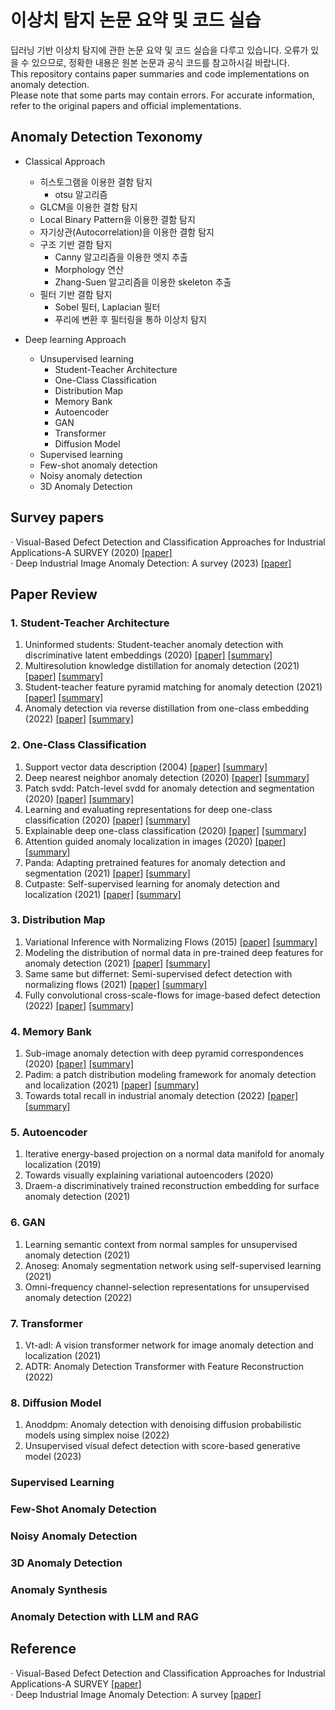 # 이상치 탐지 논문 요약 및 코드 실습 
딥러닝 기반 이상치 탐지에 관한 논문 요약 및 코드 실습을 다루고 있습니다.
오류가 있을 수 있으므로, 정확한 내용은 원본 논문과 공식 코드를 참고하시길 바랍니다.  
This repository contains paper summaries and code implementations on anomaly detection.  
Please note that some parts may contain errors. For accurate information, refer to the original papers and official implementations.  

  
## Anomaly Detection Texonomy    
* Classical Approach
  * 히스토그램을 이용한 결함 탐지
    * otsu 알고리즘
  * GLCM을 이용한 결함 탐지
  * Local Binary Pattern을 이용한 결함 탐지
  * 자기상관(Autocorrelation)을 이용한 결함 탐지
  * 구조 기반 결함 탐지
    * Canny 알고리즘을 이용한 엣지 추출
    * Morphology 연산
    * Zhang-Suen 알고리즘을 이용한 skeleton 추출
  * 필터 기반 결함 탐지
    * Sobel 필터, Laplacian 필터
    * 푸리에 변환 후 필터링을 통하 이상치 탐지
   
* Deep learning Approach
  * Unsupervised learning
    * Student-Teacher Architecture
    * One-Class Classification
    * Distribution Map
    * Memory Bank
    * Autoencoder
    * GAN
    * Transformer
    * Diffusion Model
  * Supervised learning
  * Few-shot anomaly detection
  * Noisy anomaly detection
  * 3D Anomaly Detection


## Survey papers  
$\cdot$ Visual-Based Defect Detection and Classification Approaches for Industrial Applications-A SURVEY (2020) [[paper]](https://www.mdpi.com/1424-8220/20/5/1459)  
$\cdot$ Deep Industrial Image Anomaly Detection: A survey (2023) [[paper]](https://arxiv.org/abs/2301.11514)  


## Paper Review
### 1. Student-Teacher Architecture  

1. Uninformed students: Student-teacher anomaly detection with discriminative latent embeddings (2020)
[[paper]](https://arxiv.org/pdf/2011.11108)
[[summary]](https://sogsog.tistory.com/53)
2. Multiresolution knowledge distillation for anomaly detection (2021)
[[paper]](https://arxiv.org/pdf/2011.11108)
[[summary]](https://sogsog.tistory.com/54)
3. Student-teacher feature pyramid matching for anomaly detection (2021) [[paper]](https://arxiv.org/pdf/2103.04257)
[[summary]](https://sogsog.tistory.com/55)
4. Anomaly detection via reverse distillation from one-class embedding (2022)
[[paper]](https://arxiv.org/pdf/2201.10703)
[[summary]](https://sogsog.tistory.com/56)


### 2. One-Class Classification  
1. Support vector data description (2004)
[[paper]](https://link.springer.com/article/10.1023/B:MACH.0000008084.60811.49)
[[summary]](https://sogsog.tistory.com/57)  
2. Deep nearest neighbor anomaly detection (2020)
[[paper]](https://arxiv.org/pdf/2002.10445)
[[summary]](https://sogsog.tistory.com/58)  
3. Patch svdd: Patch-level svdd for anomaly detection and segmentation (2020)
[[paper]](https://arxiv.org/pdf/2006.16067)
[[summary]](https://sogsog.tistory.com/59)  
4. Learning and evaluating representations for deep one-class classification (2020)
[[paper]](https://arxiv.org/pdf/2011.02578)
[[summary]](https://sogsog.tistory.com/60)  
5. Explainable deep one-class classification (2020)
[[paper]](https://arxiv.org/pdf/2007.01760)
[[summary]](https://sogsog.tistory.com/61)
6. Attention guided anomaly localization in images (2020)
[[paper]](https://arxiv.org/pdf/1911.08616)
[[summary]](https://sogsog.tistory.com/62)
7. Panda: Adapting pretrained features for anomaly detection and segmentation (2021)
[[paper]](https://arxiv.org/pdf/2010.05903)
[[summary]](https://sogsog.tistory.com/63)
8. Cutpaste: Self-supervised learning for anomaly detection and localization (2021)
[[paper]](https://arxiv.org/pdf/2104.04015)
[[summary]](https://sogsog.tistory.com/64)


### 3. Distribution Map  
1. Variational Inference with Normalizing Flows (2015)
[[paper]](https://arxiv.org/pdf/1505.05770)
[[summary]](https://sogsog.tistory.com/65)
2. Modeling the distribution of normal data in pre-trained deep features for anomaly detection (2021)
[[paper]](https://arxiv.org/pdf/2005.14140)
[[summary]](https://sogsog.tistory.com/66)
3. Same same but differnet: Semi-supervised defect detection with normalizing flows (2021)
[[paper]](https://arxiv.org/pdf/2008.12577)
[[summary]](https://sogsog.tistory.com/67)
4. Fully convolutional cross-scale-flows for image-based defect detection (2022)
[[paper]](https://arxiv.org/pdf/2110.02855)
[[summary]](https://sogsog.tistory.com/68)

### 4. Memory Bank  
1. Sub-image anomaly detection with deep pyramid correspondences (2020)
[[paper]](https://arxiv.org/pdf/2005.02357)
[[summary]](https://sogsog.tistory.com/69)
2. Padim: a patch distribution modeling framework for anomaly detection and localization (2021)
[[paper]](https://arxiv.org/pdf/2011.08785)
[[summary]](https://sogsog.tistory.com/70)
3. Towards total recall in industrial anomaly detection (2022)
[[paper]](https://arxiv.org/pdf/2106.08265)
[[summary]](https://sogsog.tistory.com/71)

### 5. Autoencoder  
1. Iterative energy-based projection on a normal data manifold for anomaly localization (2019)
2. Towards visually explaining variational autoencoders (2020)
3. Draem-a discriminatively trained reconstruction embedding for surface anomaly detection (2021)


### 6. GAN
1. Learning semantic context from normal samples for unsupervised anomaly detection (2021)
2. Anoseg: Anomaly segmentation network using self-supervised learning (2021)
3. Omni-frequency channel-selection representations for unsupervised anomaly detection (2022)  


### 7. Transformer  
1. Vt-adl: A vision transformer network for image anomaly detection and localization (2021)  
2. ADTR: Anomaly Detection Transformer with Feature Reconstruction (2022)  

### 8. Diffusion Model  
1. Anoddpm: Anomaly detection with denoising diffusion probabilistic models using simplex noise (2022)
2. Unsupervised visual defect detection with score-based generative model (2023)


### Supervised Learning

### Few-Shot Anomaly Detection  

### Noisy Anomaly Detection  

### 3D Anomaly Detection

### Anomaly Synthesis  

### Anomaly Detection with LLM and RAG

## Reference
$\cdot$ Visual-Based Defect Detection and Classification Approaches for Industrial Applications-A SURVEY [[paper]](https://www.mdpi.com/1424-8220/20/5/1459)  
$\cdot$ Deep Industrial Image Anomaly Detection: A survey [[paper]](https://arxiv.org/abs/2301.11514)  



